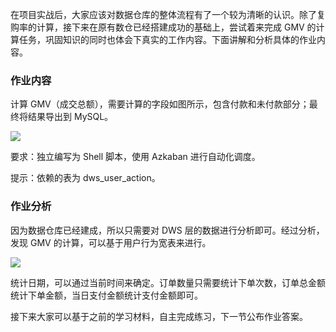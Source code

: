 在项目实战后，大家应该对数据仓库的整体流程有了一个较为清晰的认识。除了复购率的计算，接下来在原有数仓已经搭建成功的基础上，尝试着来完成 GMV
的计算任务，巩固知识的同时也体会下真实的工作内容。下面讲解和分析具体的作业内容。

### 作业内容

计算 GMV（成交总额），需要计算的字段如图所示，包含付款和未付款部分；最终将结果导出到 MySQL。

![](https://images.gitbook.cn/cffe3440-f04e-11ea-bc58-d7943dd51ce7)

要求：独立编写为 Shell 脚本，使用 Azkaban 进行自动化调度。

提示：依赖的表为 dws_user_action。

### 作业分析

因为数据仓库已经建成，所以只需要对 DWS 层的数据进行分析即可。经过分析，发现 GMV 的计算，可以基于用户行为宽表来进行。

![](https://images.gitbook.cn/e2e56060-f04e-11ea-889f-9de3f88b5342)

统计日期，可以通过当前时间来确定。订单数量只需要统计下单次数，订单总金额统计下单金额，当日支付金额统计支付金额即可。

接下来大家可以基于之前的学习材料，自主完成练习，下一节公布作业答案。

